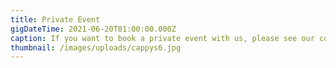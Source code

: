 ```yaml
---
title: Private Event
gigDateTime: 2021-06-20T01:00:00.000Z
caption: If you want to book a private event with us, please see our contact page!
thumbnail: /images/uploads/cappys6.jpg
---
```

